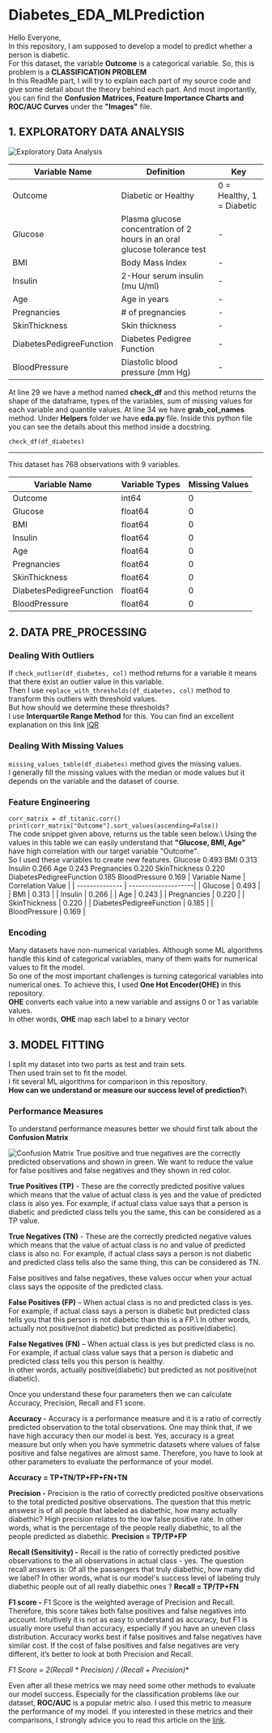 # Diabetes_EDA_MLPrediction

Hello Everyone,\
In this repository, I am supposed to develop a model to predict whether a person is diabetic.\
For this dataset, the variable **Outcome** is a categorical variable. So, this is problem is a **CLASSIFICATION PROBLEM**\
In this ReadMe part, I will try to explain each part of my source code and give some detail about the theory behind each part.
And most importantly, you can find the **Confusion Matrices, Feature Importance Charts and ROC/AUC Curves** under the **"Images"** file.
## 1. EXPLORATORY DATA ANALYSIS
![Exploratory Data Analysis](https://media-exp1.licdn.com/dms/image/C4E12AQHlhF7SooEmDA/article-cover_image-shrink_600_2000/0/1602837697395?e=1632960000&v=beta&t=PStG3FAslTNIMW4_W2D4C3kUG5qGHFbs0nfNbIyL8uI)

|  Variable Name |        Definition    |            Key           |
| -------------- | ---------------------| -------------------------|
|   Outcome      |  Diabetic or Healthy |0 = Healthy, 1 = Diabetic |
|   Glucose       | Plasma glucose concentration of 2 hours in an oral glucose tolerance test | - |
|   BMI         |  Body Mass Index |             -            |
|   Insulin          |2-Hour serum insulin (mu U/ml)|       -     |
|   Age          |      Age in years    |             -            |
|   Pregnancies        |# of pregnancies|             -            |
|   SkinThickness        |Skin thickness|             -            |
|   DiabetesPedigreeFunction       |Diabetes Pedigree Function |             -            |
|   BloodPressure         |      Diastolic blood pressure (mm Hg)  |             -            |

At line 29 we have a method named **check_df** and this method returns the shape of the dataframe, types of the variables, sum of missing values for each variable and quantile values.
At line 34 we have **grab_col_names** method. Under **Helpers** folder we have **eda.py** file. Inside this python file you can see the details about this method inside a docstring.

`check_df(df_diabetes)`
- - -
This dataset has 768 observations with 9 variables.

|  Variable Name |   Variable Types | Missing Values |
| -------------- | ---------------- | ---------------|
|   Outcome  |      int64       |       0        |
|   Glucose     |    float64       |       0        |
|   BMI       |      float64       |       0        |
|   Insulin         |      float64      |       0        |
|   Age          |      float64      |       0        |
|   Pregnancies          |      float64     |     0        |
|   SkinThickness        |      float64      |       0        |
|   DiabetesPedigreeFunction        |      float64       |       0        |
|   BloodPressure       |      float64      |       0        |

## 2. DATA PRE_PROCESSING
   
   ### Dealing With Outliers
   If `check_outlier(df_diabetes, col)` method returns for a variable it means that there exist an outlier value in this variable.\
   Then I use `replace_with_thresholds(df_diabetes, col)` method to transform this outliers with threshold values.\
   But how should we determine these thresholds?\
   I use **Interquartile Range Method** for this. You can find an excellent explanation on this link [IQR](https://online.stat.psu.edu/stat200/lesson/3/3.2)
   
   ### Dealing With Missing Values
   `missing_values_table(df_diabetes)` method gives the missing values.\
   I generally fill the missing values with the median or mode values but it depends on the variable and the dataset of course.
    
  ### Feature Engineering
  `
  corr_matrix = df_titanic.corr()
  print(corr_matrix["Outcome"].sort_values(ascending=False))
  `\
  The code snippet given above, returns us the table seen below.\ 
  Using the values in this table we can easily understand that **"Glucose, BMI, Age"** have high correlation with our target variable "Outcome".\
  So I used these variables to create new features.
  Glucose                    0.493
BMI                        0.313
Insulin                    0.266
Age                        0.243
Pregnancies                0.220
SkinThickness              0.220
DiabetesPedigreeFunction   0.185
BloodPressure              0.169
|  Variable Name |   Correlation Value |
| -------------- | --------------------| 
| Glucose    |      0.493       | 
|   BMI     |      0.313       | 
|   Insulin       |      0.266       | 
|   Age     |      0.243       | 
|   Pregnancies      |      0.220       |
|   SkinThickness  |      0.220       | 
|   DiabetesPedigreeFunction  |      0.185       | 
|   BloodPressure  |      0.169       | 

  ### Encoding
  
  Many datasets have non-numerical variables. Although some ML algorithms handle this kind
  of categorical variables, many of them waits for numerical values to fit the model.\
  So one of the most important challenges is turning categorical variables into numerical ones. To achieve this, I used **One Hot Encoder(OHE)** in this repository.\
  **OHE** converts each value into a new variable and assigns 0 or 1 as variable values.\
  In other words, **OHE** map each label to a binary vector
  
## 3. MODEL FITTING
I split my dataset into two parts as test and train sets.\
Then used train set to fit the model.\
I fit several ML algorithms for comparison in this repository.\
**How can we understand or measure our success level of prediction?**\
  ### Performance Measures
  To understand performance measures better we should first talk about the **Confusion Matrix** 
      
  ![Confusion Matrix](https://miro.medium.com/max/1000/1*fxiTNIgOyvAombPJx5KGeA.png)
  True positive and true negatives are the correctly predicted observations and shown in green. 
  We want to reduce the value for false positives and false negatives and they shown in red color.

  **True Positives (TP)** - These are the correctly predicted positive values which means that the value of actual class is yes and the value of predicted class is also yes. 
  For example, if actual class value says that a person is diabetic and predicted class tells you the same, this can be considered as a TP value.    
  
  **True Negatives (TN)** - These are the correctly predicted negative values which means that the value of actual class is no and value of predicted class is also no. 
  For example, if actual class says a person is not diabetic and predicted class tells also the same thing, this can be considered as TN.

  False positives and false negatives, these values occur when your actual class says the opposite of the predicted class.

  **False Positives (FP)** – When actual class is no and predicted class is yes. 
  For example, if actual class says a person is diabetic but predicted class tells you that this person is not diabetic than this is a FP.\ 
  In other words, actually not positive(not diabetic) but predicted as positive(diabetic).
  
  **False Negatives (FN)** – When actual class is yes but predicted class is no. 
  For example, if actual class value says that a person is diabetic and predicted class tells you this person is healthy.\
  In other words, actually positive(diabetic) but predicted as not positive(not diabetic).

  Once you understand these four parameters then we can calculate Accuracy, Precision, Recall and F1 score.

  **Accuracy -** Accuracy is a performance measure and it is a ratio of correctly predicted observation to the total observations. 
  One may think that, if we have high accuracy then our model is best. Yes, accuracy is a great measure but only when you have symmetric datasets where values of false positive and false negatives are almost same. Therefore, you have to look at other parameters to evaluate the performance of your model.

  **Accuracy = TP+TN/TP+FP+FN+TN**

  **Precision -** Precision is the ratio of correctly predicted positive observations to the total predicted positive observations. 
  The question that this metric answesr is of all people that labeled as diabethic, how many actually diabethic? High precision relates to the low false positive rate.
  In other words, what is the percentage of the people really diabethic, to all the people predicted as diabethic.
  **Precision = TP/TP+FP**

  **Recall (Sensitivity) -** Recall is the ratio of correctly predicted positive observations to the all observations in actual class - yes. 
  The question recall answers is: Of all the passengers that truly diabethic, how many did we label?
  In other words, what is our model's success level of labeling truly diabethic people out of all really diabethic ones ? 
  **Recall = TP/TP+FN**

  **F1 score -** F1 Score is the weighted average of Precision and Recall. Therefore, this score takes both false positives and false negatives into account. Intuitively it is not as easy to understand as accuracy, but F1 is usually more useful than accuracy, especially if you have an uneven class distribution. Accuracy works best if false positives and false negatives have similar cost. If the cost of false positives and false negatives are very different, it’s better to look at both Precision and Recall.

  **F1 Score = 2*(Recall * Precision) / (Recall + Precision)**
  
  Even after all these metrics we may need some other methods to evaluate our model success. Especially for the classification problems like our dataset, **ROC/AUC** is a popular metric also.
  I used this metric to measure the performance of my model. If you interested in these metrics and their comparisons, I strongly advice you to read this article on the [link](https://neptune.ai/blog/f1-score-accuracy-roc-auc-pr-auc).
  
  
  
  
